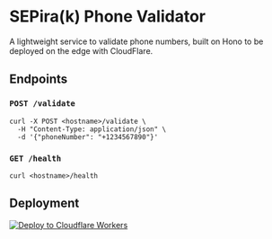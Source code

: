 # SEPira(k) Phone Validator

A lightweight service to validate phone numbers, built on Hono to be deployed on the edge with CloudFlare.


## Endpoints

### `POST /validate`
```shell
curl -X POST <hostname>/validate \
  -H "Content-Type: application/json" \
  -d '{"phoneNumber": "+1234567890"}'
```

### `GET /health`
```shell
curl <hostname>/health
```

## Deployment
[![Deploy to Cloudflare Workers](https://deploy.workers.cloudflare.com/button)](https://deploy.workers.cloudflare.com/?url=https://github.com/SepirakDev/phone-validator)

